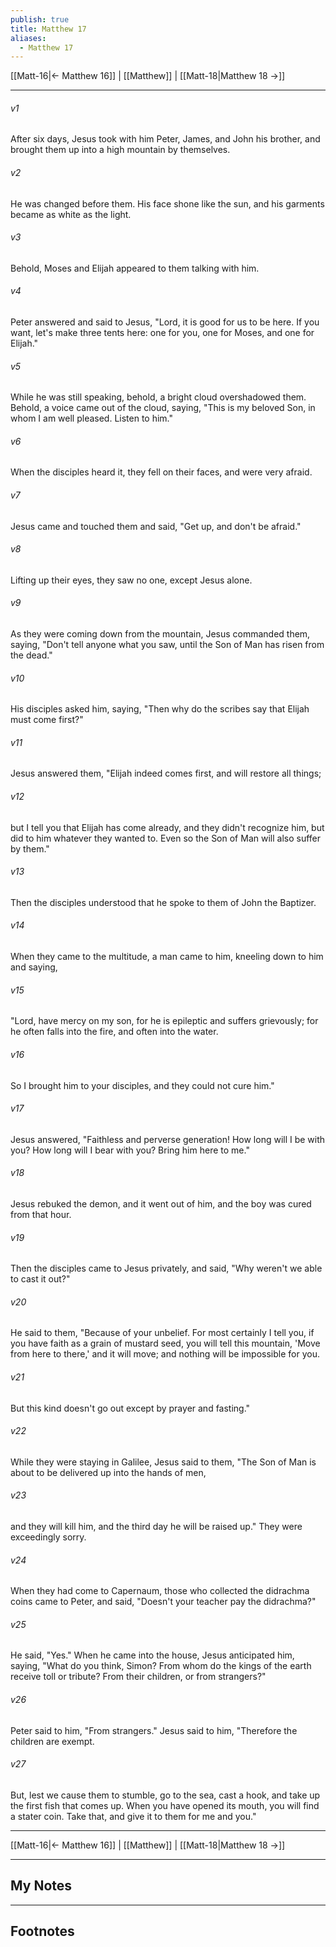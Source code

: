 ```yaml
---
publish: true
title: Matthew 17
aliases:
  - Matthew 17
---
```


[[Matt-16|← Matthew 16]] | [[Matthew]] | [[Matt-18|Matthew 18 →]]
***



###### v1 
After six days, Jesus took with him Peter, James, and John his brother, and brought them up into a high mountain by themselves. 

###### v2 
He was changed before them. His face shone like the sun, and his garments became as white as the light. 

###### v3 
Behold, Moses and Elijah appeared to them talking with him. 

###### v4 
Peter answered and said to Jesus, "Lord, it is good for us to be here. If you want, let's make three tents here: one for you, one for Moses, and one for Elijah." 

###### v5 
While he was still speaking, behold, a bright cloud overshadowed them. Behold, a voice came out of the cloud, saying, "This is my beloved Son, in whom I am well pleased. Listen to him." 

###### v6 
When the disciples heard it, they fell on their faces, and were very afraid. 

###### v7 
Jesus came and touched them and said, "Get up, and don't be afraid." 

###### v8 
Lifting up their eyes, they saw no one, except Jesus alone. 

###### v9 
As they were coming down from the mountain, Jesus commanded them, saying, "Don't tell anyone what you saw, until the Son of Man has risen from the dead." 

###### v10 
His disciples asked him, saying, "Then why do the scribes say that Elijah must come first?" 

###### v11 
Jesus answered them, "Elijah indeed comes first, and will restore all things; 

###### v12 
but I tell you that Elijah has come already, and they didn't recognize him, but did to him whatever they wanted to. Even so the Son of Man will also suffer by them." 

###### v13 
Then the disciples understood that he spoke to them of John the Baptizer. 

###### v14 
When they came to the multitude, a man came to him, kneeling down to him and saying, 

###### v15 
"Lord, have mercy on my son, for he is epileptic and suffers grievously; for he often falls into the fire, and often into the water. 

###### v16 
So I brought him to your disciples, and they could not cure him." 

###### v17 
Jesus answered, "Faithless and perverse generation! How long will I be with you? How long will I bear with you? Bring him here to me." 

###### v18 
Jesus rebuked the demon, and it went out of him, and the boy was cured from that hour. 

###### v19 
Then the disciples came to Jesus privately, and said, "Why weren't we able to cast it out?" 

###### v20 
He said to them, "Because of your unbelief. For most certainly I tell you, if you have faith as a grain of mustard seed, you will tell this mountain, 'Move from here to there,' and it will move; and nothing will be impossible for you. 

###### v21 
But this kind doesn't go out except by prayer and fasting." 

###### v22 
While they were staying in Galilee, Jesus said to them, "The Son of Man is about to be delivered up into the hands of men, 

###### v23 
and they will kill him, and the third day he will be raised up." They were exceedingly sorry. 

###### v24 
When they had come to Capernaum, those who collected the didrachma coins came to Peter, and said, "Doesn't your teacher pay the didrachma?" 

###### v25 
He said, "Yes." When he came into the house, Jesus anticipated him, saying, "What do you think, Simon? From whom do the kings of the earth receive toll or tribute? From their children, or from strangers?" 

###### v26 
Peter said to him, "From strangers." Jesus said to him, "Therefore the children are exempt. 

###### v27 
But, lest we cause them to stumble, go to the sea, cast a hook, and take up the first fish that comes up. When you have opened its mouth, you will find a stater coin. Take that, and give it to them for me and you."

***
[[Matt-16|← Matthew 16]] | [[Matthew]] | [[Matt-18|Matthew 18 →]]

---
## My Notes

---
## Footnotes